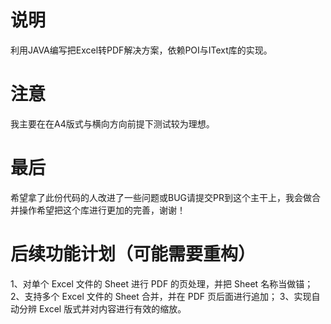 # 说明
利用JAVA编写把Excel转PDF解决方案，依赖POI与IText库的实现。

# 注意
我主要在在A4版式与横向方向前提下测试较为理想。

# 最后
希望拿了此份代码的人改进了一些问题或BUG请提交PR到这个主干上，我会做合并操作希望把这个库进行更加的完善，谢谢！

# 后续功能计划（可能需要重构）
1、对单个 Excel 文件的 Sheet 进行 PDF 的页处理，并把 Sheet 名称当做锚；
2、支持多个 Excel 文件的 Sheet 合并，并在 PDF 页后面进行追加；
3、实现自动分辨 Excel 版式并对内容进行有效的缩放。
